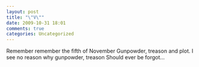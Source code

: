 ```yaml
---
layout: post
title: "\"V\""
date: 2009-10-31 18:01
comments: true
categories: Uncategorized
---
```

Remember remember the fifth of November
Gunpowder, treason and plot.
I see no reason why gunpowder, treason
Should ever be forgot...

<div class="zemanta-pixie" style="margin-top:10px;height:15px;"><img class="zemanta-pixie-img" alt="" src="http://img.zemanta.com/pixy.gif?x-id=f7d9db09-eb02-48f2-9eeb-6e12677edcdf" style="border:none;float:right;" /><span class="zem-script more-related pretty-attribution"></span></div>
